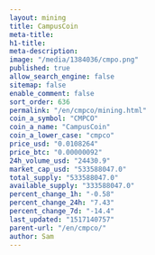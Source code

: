 ```yaml
---
layout: mining
title: CampusCoin
meta-title: 
h1-title: 
meta-description: 
image: "/media/1384036/cmpo.png"
published: true
allow_search_engine: false
sitemap: false
enable_comment: false
sort_order: 636
permalink: "/en/cmpco/mining.html"
coin_a_symbol: "CMPCO"
coin_a_name: "CampusCoin"
coin_a_lower_case: "cmpco"
price_usd: "0.0108264"
price_btc: "0.00000092"
24h_volume_usd: "24430.9"
market_cap_usd: "533588047.0"
total_supply: "533588047.0"
available_supply: "333588047.0"
percent_change_1h: "-0.58"
percent_change_24h: "7.43"
percent_change_7d: "-14.4"
last_updated: "1517140757"
parent-url: "/en/cmpco/"
author: Sam
---
```


